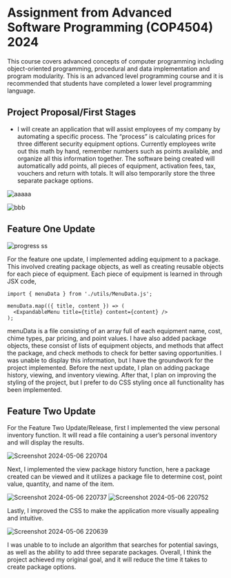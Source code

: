 # Assignment from Advanced Software Programming (COP4504) 2024
This course covers advanced concepts of computer programming including object-oriented programming, procedural and data implementation and program modularity. This is an advanced level programming course and it is recommended that students have completed a lower level programming language.

## Project Proposal/First Stages
- I will create an application that will assist employees of my company by automating a specific process.  The “process” is calculating prices for three different security equipment options. Currently employees write out this math by hand, remember numbers such as points available, and organize all this information together.  The software being created will automatically add points, all pieces of equipment, activation fees, tax, vouchers and return with totals.  It will also temporarily store the three separate package options.

![aaaaa](https://github.com/user-attachments/assets/aab7d13b-1b7a-4afd-93cc-38c7b3155604)

![bbb](https://github.com/user-attachments/assets/a967ae9b-b117-4bb6-994e-4a7f4dc3b9b4)

## Feature One Update

![progress ss](https://github.com/user-attachments/assets/c43c58c9-e38d-44ae-9384-3a4d4331565f)

For the feature one update, I implemented adding equipment to a package.  This involved creating package objects, as well as creating reusable objects for each piece of equipment.  Each piece of equipment is learned in through JSX code, 
```
import { menuData } from './utils/MenuData.js';

menuData.map(({ title, content }) => (
  <ExpandableMenu title={title} content={content} />
);
```
menuData is a file consisting of an array full of each equipment name, cost, chime types, par pricing, and point values.  I have also added package objects, these consist of lists of equipment objects, and methods that affect the package, and check methods to check for better saving opportunities.  I was unable to display this information, but I have the groundwork for the project implemented.  Before the next update, I plan on adding package history, viewing, and inventory viewing.  After that, I plan on improving the styling of the project, but I prefer to do CSS styling once all functionality has been implemented.

## Feature Two Update

For the Feature Two Update/Release, first I implemented the view personal inventory function.  It will read a file containing a user’s personal inventory and will display the results.  

![Screenshot 2024-05-06 220704](https://github.com/user-attachments/assets/08ddcf3e-51cf-4ca6-8230-2ee92a76afc8)

Next, I implemented the view package history function, here a package created can be viewed and it utilizes a package file to determine cost, point value, quantity, and name of the item.  

![Screenshot 2024-05-06 220737](https://github.com/user-attachments/assets/8f1e445d-8de6-44c8-ab30-e4e3f0888167)
![Screenshot 2024-05-06 220752](https://github.com/user-attachments/assets/b3e295a3-00b9-40a0-b435-a52a44078b72)

Lastly, I improved the CSS to make the application more visually appealing and intuitive.  

![Screenshot 2024-05-06 220639](https://github.com/user-attachments/assets/2831523a-0624-465c-8633-175d52ddb136)

I was unable to to include an algorithm that searches for potential savings, as well as the ability to add three separate packages.  Overall, I think the project achieved my original goal, and it will reduce the time it takes to create package options.
